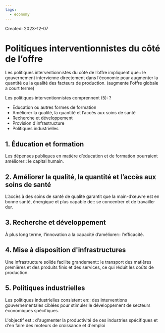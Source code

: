```yaml
---
tags:
  - economy
---
```

Created: 2023-12-07

# Politiques interventionnistes du côté de l’offre

Les politiques interventionnistes du côté de l’offre impliquent que:: le gouvernement intervienne directement dans l’économie pour augmenter la quantité ou la qualité des facteurs de production. (augmente l'offre globale a court terme)
<!--SR:!2023-12-17,2,230-->

Les politiques interventionnistes comprennent (5):
?
- Education ou autres formes de formation
- Améliorer la qualité, la quantité et l’accès aux soins de santé
- Recherche et développement
- Provision d'infrastructure
- Politiques industrielles

## 1. Éducation et formation
Les dépenses publiques en matière d’éducation et de formation pourraient améliorer:: le capital humain.

## 2. Améliorer la qualité, la quantité et l’accès aux soins de santé
L’accès à des soins de santé de qualité garantit que la main-d’œuvre est en bonne santé, énergique et plus capable de:: se concentrer et de travailler dur.
<!--SR:!2023-12-17,3,250-->

## 3. Recherche et développement
À plus long terme, l’innovation a la capacité d’améliorer:: l’efficacité.

## 4. Mise à disposition d'infrastructures
Une infrastructure solide facilite grandement:: le transport des matières premières et des produits finis et des services, ce qui réduit les coûts de production.
<!--SR:!2023-12-17,2,228-->

## 5. Politiques industrielles
Les politiques industrielles consistent en:: des interventions gouvernementales ciblées pour stimuler le développement de secteurs économiques spécifiques.

L'objectif est:: d'augmenter la productivité de ces industries spécifiques et d'en faire des moteurs de croissance et d'emploi
<!--SR:!2023-12-17,2,228-->